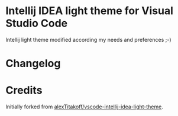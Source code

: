 # Intellij IDEA light theme for Visual Studio Code

Intellij light theme modified according my needs and preferences ;-)

# Changelog


# Credits

Initially forked from [alexTitakoff/vscode-intellij-idea-light-theme](https://github.com/alexTitakoff/vscode-intellij-idea-light-theme).
